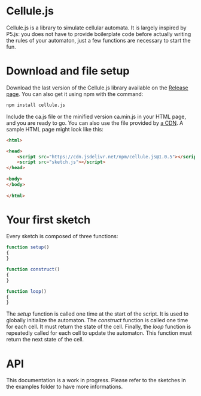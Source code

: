 # Cellule.js

Cellule.js is a library to simulate cellular automata. It is largely inspired by P5.js: you does not have to provide boilerplate code before actually writing the rules of your automaton, just a few functions are necessary to start the fun.

# Download and file setup

Download the last version of the Cellule.js library available on the [Release page](https://github.com/mcaralp/cellule.js/releases). You can also get it using npm with the command:
```bash
npm install cellule.js
```

Include the ca.js file or the minified version ca.min.js in your HTML page, and you are ready to go. You can also use the file provided by [a CDN](https://cdn.jsdelivr.net/npm/cellule.js@1.0.5). A sample HTML page might look like this:

```html
<html>

<head>
    <script src="https://cdn.jsdelivr.net/npm/cellule.js@1.0.5"></script>
    <script src="sketch.js"></script>
</head>
    
<body>
</body>
  
</html>
```

# Your first sketch

Every sketch is composed of three functions:


```js
function setup()
{
}

function construct()
{
}

function loop()
{
}
```

The *setup* function is called one time at the start of the script. It is used to globally initialize the automaton. The *construct* function is called one time for each cell. It must return the state of the cell. Finally, the *loop* function is repeatedly called for each cell to update the automaton. This function must return the next state of the cell.

# API

This documentation is a work in progress. Please refer to the sketches in the examples folder to have more informations.

